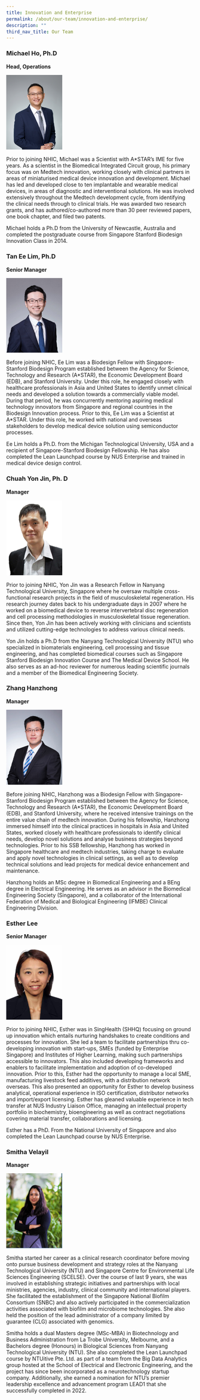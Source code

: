 ```yaml
---
title: Innovation and Enterprise
permalink: /about/our-team/innovation-and-enterprise/
description: ""
third_nav_title: Our Team
---
```

### **Michael Ho, Ph.D**  
**Head, Operations**

<img src="/images/About/Our%20Team/Innovation%20Team/michaelho.jpg" style="width:150px">

Prior to joining NHIC, Michael was a Scientist with A\*STAR’s IME for five years. As a scientist in the Biomedical Integrated Circuit group, his primary focus was on Medtech innovation, working closely with clinical partners in areas of miniaturised medical device innovation and development. Michael has led and developed close to ten implantable and wearable medical devices, in areas of diagnostic and interventional solutions. He was involved extensively throughout the Medtech development cycle, from identifying the clinical needs through to clinical trials. He was awarded two research grants, and has authored/co-authored more than 30 peer reviewed papers, one book chapter, and filed two patents.

Michael holds a Ph.D from the University of Newcastle, Australia and completed the postgraduate course from Singapore Stanford Biodesign Innovation Class in 2014.

### **Tan Ee Lim, Ph.D**  
**Senior Manager**

<img src="/images/About/Our%20Team/Innovation%20Team/taneelim.jpg" style="width:150px">

Before joining NHIC, Ee Lim was a Biodesign Fellow with Singapore-Stanford Biodesign Program established between the Agency for Science, Technology and Research (A\*STAR), the Economic Development Board (EDB), and Stanford University. Under this role, he engaged closely with healthcare professionals in Asia and United States to identify unmet clinical needs and developed a solution towards a commercially viable model. During that period, he was concurrently mentoring aspiring medical technology innovators from Singapore and regional countries in the Biodesign Innovation process. Prior to this, Ee Lim was a Scientist at A\*STAR. Under this role, he worked with national and overseas stakeholders to develop medical device solution using semiconductor processes.

Ee Lim holds a Ph.D. from the Michigan Technological University, USA and a recipient of Singapore-Stanford Biodesign Fellowship. He has also completed the Lean Launchpad course by NUS Enterprise and trained in medical device design control.

### **Chuah Yon Jin, Ph. D**  
**Manager**

<img src="/images/About/Our%20Team/Innovation%20Team/chuahyonjin.jpg" style="width:150px">

Prior to joining NHIC, Yon Jin was a Research Fellow in Nanyang Technological University, Singapore where he oversaw multiple cross-functional research projects in the field of musculoskeletal regeneration. His research journey dates back to his undergraduate days in 2007 where he worked on a biomedical device to reverse intervertebral disc regeneration and cell processing methodologies in musculoskeletal tissue regeneration. Since then, Yon Jin has been actively working with clinicians and scientists and utilized cutting-edge technologies to address various clinical needs.

Yon Jin holds a Ph.D from the Nanyang Technological University (NTU) who specialized in biomaterials engineering, cell processing and tissue engineering, and has completed biomedical courses such as Singapore Stanford Biodesign Innovation Course and The Medical Device School. He also serves as an ad-hoc reviewer for numerous leading scientific journals and a member of the Biomedical Engineering Society.

### **Zhang Hanzhong**  
**Manager**

<img src="/images/About/Our%20Team/Innovation%20Team/zhanghanzhong.jpg" style="width:150px">

Before joining NHIC, Hanzhong was a Biodesign Fellow with Singapore-Stanford Biodesign Program established between the Agency for Science, Technology and Research (A\*STAR), the Economic Development Board (EDB), and Stanford University, where he received intensive trainings on the entire value chain of medtech innovation. During his fellowship, Hanzhong immersed himself into the clinical practices in hospitals in Asia and United States, worked closely with healthcare professionals to identify clinical needs, develop novel solutions and analyse business strategies beyond technologies. Prior to his SSB fellowship, Hanzhong has worked in Singapore healthcare and medtech industries, taking charge to evaluate and apply novel technologies in clinical settings, as well as to develop technical solutions and lead projects for medical device enhancement and maintenance.

Hanzhong holds an MSc degree in Biomedical Engineering and a BEng degree in Electrical Engineering. He serves as an advisor in the Biomedical Engineering Society (Singapore), and a collaborator of the International Federation of Medical and Biological Engineering (IFMBE) Clinical Engineering Division.

 ### **Esther Lee**  
**Senior Manager**

<img src="/images/About/Our%20Team/Enterprise%20Team/estherlee.jpg" style="width:150px">

Prior to joining NHIC, Esther was in SingHealth (SHHQ) focusing on ground up innovation which entails nurturing handshakes to create conditions and processes for innovation. She led a team to facilitate partnerships thru co-developing innovation with start-ups, SMEs (funded by Enterprise Singapore) and Institutes of Higher Learning, making such partnerships accessible to innovators. This also included developing frameworks and enablers to facilitate implementation and adoption of co-developed innovation. Prior to this, Esther had the opportunity to manage a local SME, manufacturing livestock feed additives, with a distribution network overseas. This also presented an opportunity for Esther to develop business analytical, operational experience in ISO certification, distributor networks and import/export licensing. Esther has gleaned valuable experience in tech transfer at NUS Industry Liaison Office, managing an intellectual property portfolio in biochemistry, bioengineering as well as contract negotiations covering material transfer, collaborations and licensing.

Esther has a PhD. From the National University of Singapore and also completed the Lean Launchpad course by NUS Enterprise.

### **Smitha Velayil**  
**Manager**

<img src="/images/About/Our%20Team/Enterprise%20Team/smitha%20velayil%20sunildeep.PNG" style="width:150px">

Smitha started her career as a clinical research coordinator before moving onto pursue business development and strategy roles at the Nanyang Technological University (NTU) and Singapore Centre for Environmental Life Sciences Engineering (SCELSE). Over the course of last 9 years, she was involved in establishing strategic initiatives and partnerships with local ministries, agencies, industry, clinical community and international players. She facilitated the establishment of the Singapore National Biofilm Consortium (SNBC) and also actively participated in the commercialization activities associated with biofilm and microbiome technologies. She also held the position of the lead administrator of a company limited by guarantee (CLG) associated with genomics. 

Smitha holds a dual Masters degree (MSc-MBA) in Biotechnology and Business Administration from La Trobe University, Melbourne, and a Bachelors degree (Honours) in Biological Sciences from Nanyang Technological University (NTU). She also completed the Lean Launchpad course by NTUitive Pte. Ltd. as part of a team from the Big Data Analytics group hosted at the School of Electrical and Electronic Engineering, and the project has since been incorporated as a neurotechnology startup company. Additionally, she earned a nomination for NTU’s premier leadership excellence and advancement program LEAD1 that she successfully completed in 2022.